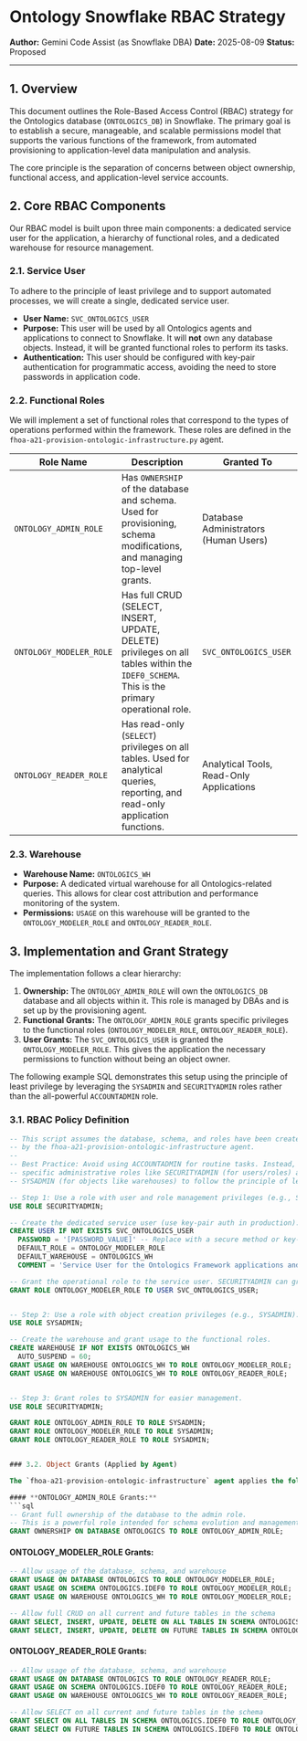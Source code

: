 # Ontology Snowflake RBAC Strategy

**Author:** Gemini Code Assist (as Snowflake DBA)
**Date:** 2025-08-09
**Status:** Proposed

---

## 1. Overview

This document outlines the Role-Based Access Control (RBAC) strategy for the Ontologics database (`ONTOLOGICS_DB`) in Snowflake. The primary goal is to establish a secure, manageable, and scalable permissions model that supports the various functions of the framework, from automated provisioning to application-level data manipulation and analysis.

The core principle is the separation of concerns between object ownership, functional access, and application-level service accounts.

## 2. Core RBAC Components

Our RBAC model is built upon three main components: a dedicated service user for the application, a hierarchy of functional roles, and a dedicated warehouse for resource management.

### 2.1. Service User

To adhere to the principle of least privilege and to support automated processes, we will create a single, dedicated service user.

-   **User Name:** `SVC_ONTOLOGICS_USER`
-   **Purpose:** This user will be used by all Ontologics agents and applications to connect to Snowflake. It will **not** own any database objects. Instead, it will be granted functional roles to perform its tasks.
-   **Authentication:** This user should be configured with key-pair authentication for programmatic access, avoiding the need to store passwords in application code.

### 2.2. Functional Roles

We will implement a set of functional roles that correspond to the types of operations performed within the framework. These roles are defined in the `fhoa-a21-provision-ontologic-infrastructure.py` agent.

| Role Name             | Description                                                                                                                            | Granted To                               |
| --------------------- | -------------------------------------------------------------------------------------------------------------------------------------- | ---------------------------------------- |
| `ONTOLOGY_ADMIN_ROLE`   | Has `OWNERSHIP` of the database and schema. Used for provisioning, schema modifications, and managing top-level grants.                  | Database Administrators (Human Users)    |
| `ONTOLOGY_MODELER_ROLE` | Has full CRUD (SELECT, INSERT, UPDATE, DELETE) privileges on all tables within the `IDEF0_SCHEMA`. This is the primary operational role. | `SVC_ONTOLOGICS_USER`                    |
| `ONTOLOGY_READER_ROLE`  | Has read-only (`SELECT`) privileges on all tables. Used for analytical queries, reporting, and read-only application functions.        | Analytical Tools, Read-Only Applications |

### 2.3. Warehouse

-   **Warehouse Name:** `ONTOLOGICS_WH`
-   **Purpose:** A dedicated virtual warehouse for all Ontologics-related queries. This allows for clear cost attribution and performance monitoring of the system.
-   **Permissions:** `USAGE` on this warehouse will be granted to the `ONTOLOGY_MODELER_ROLE` and `ONTOLOGY_READER_ROLE`.

## 3. Implementation and Grant Strategy

The implementation follows a clear hierarchy:

1.  **Ownership:** The `ONTOLOGY_ADMIN_ROLE` will own the `ONTOLOGICS_DB` database and all objects within it. This role is managed by DBAs and is set up by the provisioning agent.
2.  **Functional Grants:** The `ONTOLOGY_ADMIN_ROLE` grants specific privileges to the functional roles (`ONTOLOGY_MODELER_ROLE`, `ONTOLOGY_READER_ROLE`).
3.  **User Grants:** The `SVC_ONTOLOGICS_USER` is granted the `ONTOLOGY_MODELER_ROLE`. This gives the application the necessary permissions to function without being an object owner.

The following example SQL demonstrates this setup using the principle of least privilege by leveraging the `SYSADMIN` and `SECURITYADMIN` roles rather than the all-powerful `ACCOUNTADMIN` role.

### 3.1. RBAC Policy Definition

```sql
-- This script assumes the database, schema, and roles have been created
-- by the fhoa-a21-provision-ontologic-infrastructure agent.
--
-- Best Practice: Avoid using ACCOUNTADMIN for routine tasks. Instead, use
-- specific administrative roles like SECURITYADMIN (for users/roles) and
-- SYSADMIN (for objects like warehouses) to follow the principle of least privilege.

-- Step 1: Use a role with user and role management privileges (e.g., SECURITYADMIN).
USE ROLE SECURITYADMIN;

-- Create the dedicated service user (use key-pair auth in production).
CREATE USER IF NOT EXISTS SVC_ONTOLOGICS_USER
  PASSWORD = '[PASSWORD_VALUE]' -- Replace with a secure method or key-pair auth
  DEFAULT_ROLE = ONTOLOGY_MODELER_ROLE
  DEFAULT_WAREHOUSE = ONTOLOGICS_WH
  COMMENT = 'Service User for the Ontologics Framework applications and agents.';

-- Grant the operational role to the service user. SECURITYADMIN can grant any role.
GRANT ROLE ONTOLOGY_MODELER_ROLE TO USER SVC_ONTOLOGICS_USER;


-- Step 2: Use a role with object creation privileges (e.g., SYSADMIN).
USE ROLE SYSADMIN;

-- Create the warehouse and grant usage to the functional roles.
CREATE WAREHOUSE IF NOT EXISTS ONTOLOGICS_WH
  AUTO_SUSPEND = 60;
GRANT USAGE ON WAREHOUSE ONTOLOGICS_WH TO ROLE ONTOLOGY_MODELER_ROLE;
GRANT USAGE ON WAREHOUSE ONTOLOGICS_WH TO ROLE ONTOLOGY_READER_ROLE;


-- Step 3: Grant roles to SYSADMIN for easier management.
USE ROLE SECURITYADMIN;

GRANT ROLE ONTOLOGY_ADMIN_ROLE TO ROLE SYSADMIN;
GRANT ROLE ONTOLOGY_MODELER_ROLE TO ROLE SYSADMIN;
GRANT ROLE ONTOLOGY_READER_ROLE TO ROLE SYSADMIN;


### 3.2. Object Grants (Applied by Agent)

The `fhoa-a21-provision-ontologic-infrastructure` agent applies the following grants to the functional roles after the database objects are created. This ensures a clean separation of concerns where `SYSADMIN` owns the objects and functional roles are granted the minimum necessary privileges.

#### **ONTOLOGY_ADMIN_ROLE Grants:**
```sql
-- Grant full ownership of the database to the admin role.
-- This is a powerful role intended for schema evolution and management.
GRANT OWNERSHIP ON DATABASE ONTOLOGICS TO ROLE ONTOLOGY_ADMIN_ROLE;
```

#### **ONTOLOGY_MODELER_ROLE Grants:**
```sql
-- Allow usage of the database, schema, and warehouse
GRANT USAGE ON DATABASE ONTOLOGICS TO ROLE ONTOLOGY_MODELER_ROLE;
GRANT USAGE ON SCHEMA ONTOLOGICS.IDEF0 TO ROLE ONTOLOGY_MODELER_ROLE;
GRANT USAGE ON WAREHOUSE ONTOLOGICS_WH TO ROLE ONTOLOGY_MODELER_ROLE;

-- Allow full CRUD on all current and future tables in the schema
GRANT SELECT, INSERT, UPDATE, DELETE ON ALL TABLES IN SCHEMA ONTOLOGICS.IDEF0 TO ROLE ONTOLOGY_MODELER_ROLE;
GRANT SELECT, INSERT, UPDATE, DELETE ON FUTURE TABLES IN SCHEMA ONTOLOGICS.IDEF0 TO ROLE ONTOLOGY_MODELER_ROLE;
```

#### **ONTOLOGY_READER_ROLE Grants:**
```sql
-- Allow usage of the database, schema, and warehouse
GRANT USAGE ON DATABASE ONTOLOGICS TO ROLE ONTOLOGY_READER_ROLE;
GRANT USAGE ON SCHEMA ONTOLOGICS.IDEF0 TO ROLE ONTOLOGY_READER_ROLE;
GRANT USAGE ON WAREHOUSE ONTOLOGICS_WH TO ROLE ONTOLOGY_READER_ROLE;

-- Allow SELECT on all current and future tables in the schema
GRANT SELECT ON ALL TABLES IN SCHEMA ONTOLOGICS.IDEF0 TO ROLE ONTOLOGY_READER_ROLE;
GRANT SELECT ON FUTURE TABLES IN SCHEMA ONTOLOGICS.IDEF0 TO ROLE ONTOLOGY_READER_ROLE;

